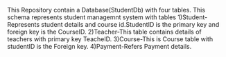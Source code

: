 This Repository contain a Database(StudentDb) with four tables.
This schema represents student managemnt system with tables
1)Student-Represents student details and course id.StudentID is the primary key and foreign key is the CourseID.
2)Teacher-This table contains details of teachers with primary key TeacheID.
3)Course-This is Course table with studentID is the Foreign key.
4)Payment-Refers Payment details.
